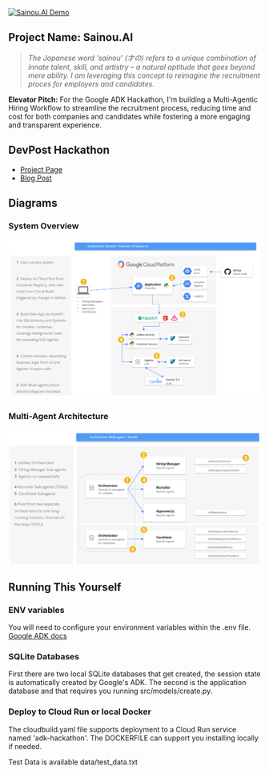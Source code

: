 [![Sainou.AI Demo](https://img.youtube.com/vi/jBtUBju_SrE/0.jpg)](https://www.youtube.com/watch?v=jBtUBju_SrE)

## Project Name: Sainou.AI

>_The Japanese word 'sainou' (才の) refers to a unique combination of innate talent, skill, and artistry – a natural aptitude that goes beyond mere ability.  I am leveraging this concept to reimagine the recruitment proces for employers and candidates._

**Elevator Pitch:** For the Google ADK Hackathon, I'm building a Multi-Agentic Hiring Workflow to streamline the recruitment process, reducing time and cost for both companies and candidates while fostering a more engaging and transparent experience.

## DevPost Hackathon
* [Project Page](https://devpost.com/software/xxx-m05ywz)
* [Blog Post](https://vikrampant.com/blog/my-week-long-journey-with-google-agent-development-kit-adk-for-a-hackathon-entry/)

## Diagrams

### System Overview
![System Overview](img/diagram_overview.png)

### Multi-Agent Architecture
![Multi-Agent Architecture](img/diagram_mutli-agent.png)

## Running This Yourself

### ENV variables
You will need to configure your environment variables within the .env file.  [Google ADK docs](https://google.github.io/adk-docs/get-started/quickstart/#set-up-the-model)

### SQLite Databases
First there are two local SQLite databases that get created, the session state is automatically created by Google's ADK.  The second is the application database and that requires you running src/models/create.py.

### Deploy to Cloud Run or local Docker
The cloudbuild.yaml file supports deployment to a Cloud Run service named 'adk-hackathon'.
The DOCKERFILE can support you installing locally if needed.

Test Data is available data/test_data.txt